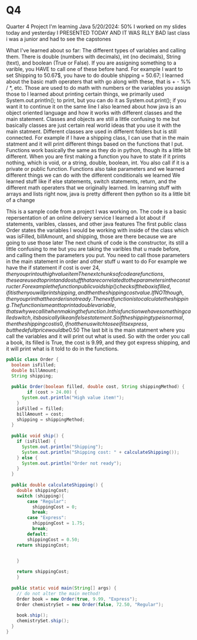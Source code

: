 # Q4
Quarter 4 Project
I'm learning Java
5/20/2024: 50%
I worked on my slides today and yesterday
I PRESENTED TODAY AND IT WAS RLLY BAD
last class i was a junior and had to see the capstones

What I've learned about so far:
The different types of variables and calling them. There is double (numbers with decimals), int (no decimals), String (text), and boolean (True or False). If you are assigning something to a varible, you HAVE to call one of these before hand.
For example I want to set Shipping to 50.67$, you have to do double shipping = 50.67;
I learned about the basic math operaters that with go along with these, that is + - %% / *, etc. Those are used to do math with numbers or the variables you assign those to
I learned about printing certain things, we primarily used System.out.println(); to print, but you can do it as System.out.print(); if you want it to continue it on the same line
I also learned about how java is an object oriented language and how it works with different classes and the main statement.
Classes and objects are still a little confusing to me but basically classes are just certain real world ideas that you use it with the main statment. Different classes are used in different folders but is still connected.
For example if I have a shipping class, I can use that in the main statment and it will print different things based on the functions that I put.
Functions work basically the same as they do in python, though its a little bit different. When you are first making a function you have to state if it prints nothing, which is void, or a string, double, boolean, int. You also call if it is a private or public function.
Functions also take parameters and we learned different things we can do with the different conditionals we learned
We learned stuff like if else statements, switch statements, return, and the different math operaters that we originally learned.
Im learning stuff with arrays and lists right now, java is pretty different then python so its a little bit of a change






This is a sample code from a project I was working on.
The code is a basic repersentation of an online delivery service
I learned a lot about if statements, varibles, classes, and other java features
The first public class Order states the variables I would be working with inside of the class which was isFilled, billAmount, and shipping, those are there because we are going to use those later
The next chunk of code is the constructor, its still a little confusing to me but you are taking the varibles that u made before, and calling them the parameters you put. You need to call those parameters in the main statement in order and other stuff u want to do
For example we have the if statement if cost is over 24$, then you print out high value item
The next chunks of code are functions, these are used to print and do stuff that are correlated to the parameters in the constructer.
For example the function public void ship() checks if the box is filled, if it is then you will print shipping, and then the shipping cost value. If NOT though, then you prin that the order is not ready.
The next function is to calculate the shipping. The function is meant to print a double variable, thats why we call it when making the function.
In this function we have something called switch, its basically like an if else statement. So if the shipping type is normal, then the shipping cost is 0, if not then u switch to see if its express, but the defult price would be 0.50$
The last bit is the main statment where you call the variables and it will print out what is used.
So with the order you call a book, its filled is True, the cost is 9.99, and they got express shipping, and it will print what is it told to do in the functions.

``` Java
public class Order {
  boolean isFilled;
  double billAmount;
  String shipping;
  
  public Order(boolean filled, double cost, String shippingMethod) {
		if (cost > 24.00) {
      System.out.println("High value item!");
    }
    isFilled = filled;
    billAmount = cost;
    shipping = shippingMethod;
  }
  
  public void ship() {
    if (isFilled) {
      System.out.println("Shipping");
      System.out.println("Shipping cost: " + calculateShipping());
    } else {
      System.out.println("Order not ready");
    }
  }
  
  public double calculateShipping() {
    double shippingCost;
    switch (shipping){
        case "Regular":
          shippingCost = 0;
          break;
        case "Express":
          shippingCost = 1.75;
          break;
        default:
        shippingCost = 0.50;
    return shippingCost;


    }
    
    return shippingCost;
 	}
  
  public static void main(String[] args) {
    // do not alter the main method!
    Order book = new Order(true, 9.99, "Express");
    Order chemistrySet = new Order(false, 72.50, "Regular");
    
    book.ship();
    chemistrySet.ship();
  }
}
```
